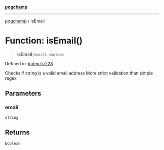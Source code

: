 [**pogchamp**](../README.md)

***

[pogchamp](../globals.md) / isEmail

# Function: isEmail()

> **isEmail**(`email`): `boolean`

Defined in: [index.ts:228](https://github.com/antonandresen/pogchamp/blob/c622d552b9277eb468753e85a6bbba7d57ac30d7/index.ts#L228)

Checks if string is a valid email address
More strict validation than simple regex

## Parameters

### email

`string`

## Returns

`boolean`
